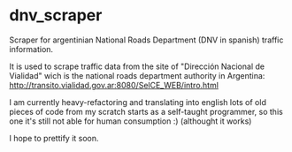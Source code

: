 dnv_scraper
===========

Scraper for argentinian National Roads Department (DNV in spanish) traffic
information.

It is used to scrape traffic data from the site of "Dirección Nacional de
Vialidad" wich is the national roads department authority in Argentina:
http://transito.vialidad.gov.ar:8080/SelCE_WEB/intro.html

I am currently heavy-refactoring and translating into english lots of old pieces
of code from my scratch starts as a self-taught programmer, so this one it's
still not able for human consumption :)  (althought it works)

I hope to prettify it soon.
